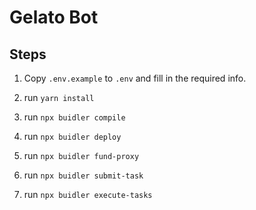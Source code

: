 # Gelato Bot

## Steps

1. Copy `.env.example` to `.env` and fill in the required info.

2. run `yarn install`
3. run `npx buidler compile` 
4. run `npx buidler deploy` 
5. run `npx buidler fund-proxy` 
6. run `npx buidler submit-task` 
7. run `npx buidler execute-tasks` 